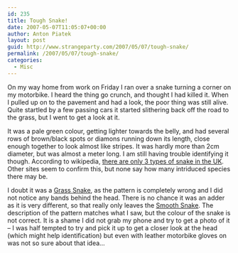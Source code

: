 ```yaml
---
id: 235
title: Tough Snake!
date: 2007-05-07T11:05:07+00:00
author: Anton Piatek
layout: post
guid: http://www.strangeparty.com/2007/05/07/tough-snake/
permalink: /2007/05/07/tough-snake/
categories:
  - Misc
---
```

On my way home from work on Friday I ran over a snake turning a corner on my motorbike. I heard the thing go crunch, and thought I had killed it. When I pulled up on to the pavement and had a look, the poor thing was still alive. Quite startled by a few passing cars it started slithering back off the road to the grass, but I went to get a look at it.

It was a pale green colour, getting lighter towards the belly, and had several rows of brown/black spots or diamons running down its length, close enough together to look almost like stripes. It was hardly more than 2cm diameter, but was almost a meter long. I am still having trouble identifying it though. According to wikipedia, [there are only 3 types of snake in the UK](http://en.wikipedia.org/wiki/List_of_British_reptiles). Other sites seem to confirm this, but none say how many intriduced species there may be.

I doubt it was a [Grass Snake](http://en.wikipedia.org/wiki/Grass_Snake), as the pattern is completely wrong and I did not notice any bands behind the head. There is no chance it was an adder as it is very different, so that really only leaves the [Smooth Snake](http://en.wikipedia.org/wiki/Smooth_Snake). The description of the pattern matches what I saw, but the colour of the snake is not correct. It is a shame I did not grab my phone and try to get a photo of it &#8211; I was half tempted to try and pick it up to get a closer look at the head (which might help identification) but even with leather motorbike gloves on was not so sure about that idea&#8230;